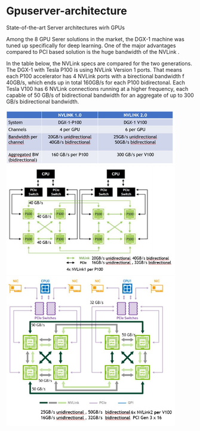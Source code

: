# Gpuserver-architecture
State-of-the-art Server architectures wirh GPUs

Among the 8 GPU Serer solutions in the market, the DGX-1 machine was tuned up specifically for deep learning. One of the major advantages compared to PCI based solution is the huge bandwidth of the NVLink .

In the table below, the NVLink specs are compared for the two generations. The DGX-1 with Tesla P100 is using NVLink Version 1 ports. That means each P100 accelerator has 4 NVLink ports with a birectional bandwidth f 40GB/s, which ends up in total 160GB/s for each P100 bidirectonal.
Each Tesla V100 has 6 NVLink connections running at a higher frequency, each capable of 50 GB/s of bidirectional bandwidth for an
aggregate of up to 300 GB/s bidirectional bandwidth. 

<img src="https://github.com/schoenemeyer/gpuserver-architecture/blob/master/figures/nvlink-table.JPG" width="452">

<img src="https://github.com/schoenemeyer/gpuserver-architecture/blob/master/figures/dgx-1-p100.JPG" width="452">

<img src="https://github.com/schoenemeyer/gpuserver-architecture/blob/master/figures/dgx-1-v100.JPG" width="452">

